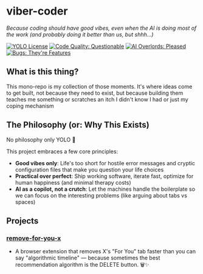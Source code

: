 # viber-coder

*Because coding should have good vibes, even when the AI is doing most of the work (and probably doing it better than us, but shhh...)*

[![YOLO License](https://img.shields.io/badge/License-YOLO%20%F0%9F%A4%9F-rainbow.svg)](https://en.wikipedia.org/wiki/You_only_live_once)
[![Code Quality: Questionable](https://img.shields.io/badge/code%20quality-questionable%20but%20entertaining-ff69b4.svg)](#)
[![AI Overlords: Pleased](https://img.shields.io/badge/ai%20overlords-pleased-success.svg)](https://www.youtube.com/watch?v=dQw4w9WgXcQ)
[![Bugs: They're Features](https://img.shields.io/badge/bugs-they're%20features-orange.svg)](https://stackoverflow.com/questions/tagged/not-my-fault)

## What is this thing?

This mono-repo is my collection of those moments. It's where ideas come to get built, not because they need to exist, but because building them teaches me something or scratches an itch I didn't know I had or  just my coping mechanism

## The Philosophy (or: Why This Exists)

No philosophy only YOLO 🤟

This project embraces a few core principles:
- **Good vibes only**: Life's too short for hostile error messages and cryptic configuration files that make you question your life choices
- **Practical over perfect**: Ship working software, iterate fast, optimize for human happiness (and minimal therapy costs)
- **AI as a copilot, not a crutch**: Let the machines handle the boilerplate so we can focus on the interesting problems (like arguing about tabs vs spaces)

## Projects

### [remove-for-you-x](./remove-for-you-x)
- A browser extension that removes X's "For You" tab faster than you can say "algorithmic timeline" — because sometimes the best recommendation algorithm is the DELETE button. 🗑️✨
